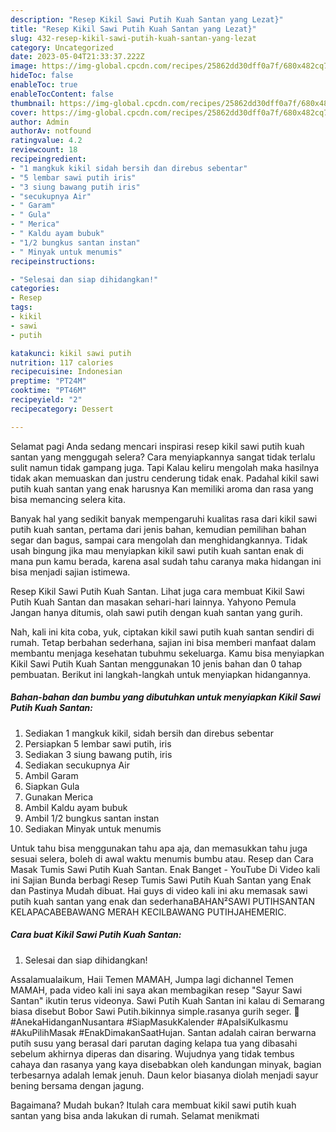```yaml
---
description: "Resep Kikil Sawi Putih Kuah Santan yang Lezat}"
title: "Resep Kikil Sawi Putih Kuah Santan yang Lezat}"
slug: 432-resep-kikil-sawi-putih-kuah-santan-yang-lezat
category: Uncategorized
date: 2023-05-04T21:33:37.222Z
image: https://img-global.cpcdn.com/recipes/25862dd30dff0a7f/680x482cq70/kikil-sawi-putih-kuah-santan-foto-resep-utama.jpg
hideToc: false
enableToc: true
enableTocContent: false
thumbnail: https://img-global.cpcdn.com/recipes/25862dd30dff0a7f/680x482cq70/kikil-sawi-putih-kuah-santan-foto-resep-utama.jpg
cover: https://img-global.cpcdn.com/recipes/25862dd30dff0a7f/680x482cq70/kikil-sawi-putih-kuah-santan-foto-resep-utama.jpg
author: Admin
authorAv: notfound
ratingvalue: 4.2
reviewcount: 18
recipeingredient:
- "1 mangkuk kikil sidah bersih dan direbus sebentar"
- "5 lembar sawi putih iris"
- "3 siung bawang putih iris"
- "secukupnya Air"
- " Garam"
- " Gula"
- " Merica"
- " Kaldu ayam bubuk"
- "1/2 bungkus santan instan"
- " Minyak untuk menumis"
recipeinstructions:

- "Selesai dan siap dihidangkan!"
categories:
- Resep
tags:
- kikil
- sawi
- putih

katakunci: kikil sawi putih 
nutrition: 117 calories
recipecuisine: Indonesian
preptime: "PT24M"
cooktime: "PT46M"
recipeyield: "2"
recipecategory: Dessert

---
```



Selamat pagi Anda sedang mencari inspirasi resep kikil sawi putih kuah santan yang menggugah selera? Cara menyiapkannya sangat tidak terlalu sulit namun tidak gampang juga. Tapi Kalau keliru mengolah maka hasilnya tidak akan memuaskan dan justru cenderung tidak enak. Padahal kikil sawi putih kuah santan yang enak harusnya Kan memiliki aroma dan rasa yang bisa memancing selera kita.


Banyak hal yang sedikit banyak mempengaruhi kualitas rasa dari kikil sawi putih kuah santan, pertama dari jenis bahan, kemudian pemilihan bahan segar dan bagus, sampai cara mengolah dan menghidangkannya. Tidak usah bingung jika mau menyiapkan kikil sawi putih kuah santan enak di mana pun kamu berada, karena asal sudah tahu caranya maka hidangan ini bisa menjadi sajian istimewa.

Resep Kikil Sawi Putih Kuah Santan. Lihat juga cara membuat Kikil Sawi Putih Kuah Santan dan masakan sehari-hari lainnya. Yahyono Pemula Jangan hanya ditumis, olah sawi putih dengan kuah santan yang gurih.


Nah, kali ini kita coba, yuk, ciptakan kikil sawi putih kuah santan sendiri di rumah. Tetap berbahan sederhana, sajian ini bisa memberi manfaat dalam membantu menjaga kesehatan tubuhmu sekeluarga. Kamu bisa menyiapkan Kikil Sawi Putih Kuah Santan menggunakan 10 jenis bahan dan 0 tahap pembuatan. Berikut ini langkah-langkah untuk menyiapkan hidangannya.

<!--inarticleads1-->

##### Bahan-bahan dan bumbu yang dibutuhkan untuk menyiapkan Kikil Sawi Putih Kuah Santan:

1. Sediakan 1 mangkuk kikil, sidah bersih dan direbus sebentar
1. Persiapkan 5 lembar sawi putih, iris
1. Sediakan 3 siung bawang putih, iris
1. Sediakan secukupnya Air
1. Ambil  Garam
1. Siapkan  Gula
1. Gunakan  Merica
1. Ambil  Kaldu ayam bubuk
1. Ambil 1/2 bungkus santan instan
1. Sediakan  Minyak untuk menumis


Untuk tahu bisa menggunakan tahu apa aja, dan memasukkan tahu juga sesuai selera, boleh di awal waktu menumis bumbu atau. Resep dan Cara Masak Tumis Sawi Putih Kuah Santan. Enak Banget - YouTube Di Video kali ini Sajian Bunda berbagi Resep Tumis Sawi Putih Kuah Santan yang Enak dan Pastinya Mudah dibuat. Hai guys di video kali ini aku memasak sawi putih kuah santan yang enak dan sederhanaBAHAN²SAWI PUTIHSANTAN KELAPACABEBAWANG MERAH KECILBAWANG PUTIHJAHEMERIC. 

<!--inarticleads2-->

##### Cara buat Kikil Sawi Putih Kuah Santan:


1. Selesai dan siap dihidangkan!

Assalamualaikum, Haii Temen MAMAH, Jumpa lagi dichannel Temen MAMAH, pada video kali ini saya akan membagikan resep &#34;Sayur Sawi Santan&#34; ikutin terus videonya. Sawi Putih Kuah Santan ini kalau di Semarang biasa disebut Bobor Sawi Putih.bikinnya simple.rasanya gurih seger. 🍲 #AnekaHidanganNusantara #SiapMasukKalender #ApaIsiKulkasmu #AkuPilihMasak #EnakDimakanSaatHujan. Santan adalah cairan berwarna putih susu yang berasal dari parutan daging kelapa tua yang dibasahi sebelum akhirnya diperas dan disaring. Wujudnya yang tidak tembus cahaya dan rasanya yang kaya disebabkan oleh kandungan minyak, bagian terbesarnya adalah lemak jenuh. Daun kelor biasanya diolah menjadi sayur bening bersama dengan jagung. 

Bagaimana? Mudah bukan? Itulah cara membuat kikil sawi putih kuah santan yang bisa anda lakukan di rumah. Selamat menikmati
